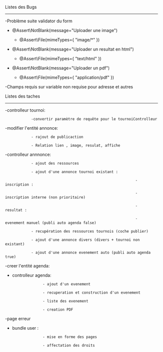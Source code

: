Listes des Bugs
***************

-Problème suite validator du form 
* @Assert\NotBlank(message="Uploader une image")
     * @Assert\File(mimeTypes={ "image/*" })
		 
* @Assert\NotBlank(message="Uploader un resultat en html")
     * @Assert\File(mimeTypes={ "text/html" })
		 
 * @Assert\NotBlank(message="Uploader un pdf")
     * @Assert\File(mimeTypes={ "application/pdf" })
		 		 
-Champs requis  sur variable non requise  pour adresse et autres


Listes des taches
***************

-controlleur tournoi:

				-convertir paramètre de requête pour le tournoiControlleur

-modifier l'entité annonce:
			
				- rajout de publicaction
				
				- Relation lien , image, resulat, affiche

-controlleur annnonce:

				- ajout des ressources

				- ajout d'une annonce tournoi existant :
				
																-  inscription : 
																
																-  inscription interne (non prioritaire)
																
																-  resultat : 
																
																- evenement manuel (publi auto agenda false)
																
				- recupération des ressources tournois (coche publier)
					
				- ajout d'une annonce divers (divers + tournoi non existant)
					
				- ajout d'une annonce evenement auto (publi auto agenda true)
				
				
				
-creer l'entité agenda:

- controlleur agenda:

					- ajout d'un evenement
					
					- recuperation et construction d'un evenement
					
					- liste des evenement
					
					- creation PDF
								

-page erreur

- bundle user : 

					- mise en forme des pages
					
					- affectation des droits


				